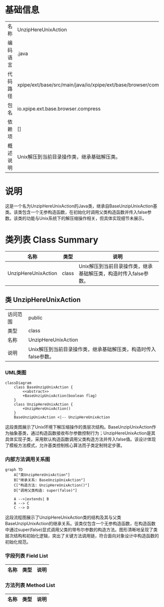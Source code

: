 # 基础信息

|      |      |
|------|------|
| 名称 | UnzipHereUnixAction |
| 编码语言 | .java |
| 代码路径 | xpipe/ext/base/src/main/java/io/xpipe/ext/base/browser/compress/UnzipHereUnixAction.java |
| 包名 | io.xpipe.ext.base.browser.compress |
| 依赖项 | [] |
| 概述说明 | Unix解压到当前目录操作类，继承基础解压类。 |

# 说明

这是一个名为UnzipHereUnixAction的Java类，继承自BaseUnzipUnixAction基类。该类包含一个无参构造函数，在初始化时调用父类构造函数并传入false参数。该类的功能与Unix系统下的解压缩操作相关，但具体实现细节未展示。

# 类列表 Class Summary

| 名称   | 类型  | 说明 |
|-------|------|-------------|
| UnzipHereUnixAction | class | Unix解压到当前目录操作类，继承基础解压类，构造时传入false参数。 |



## 类 UnzipHereUnixAction

|      |      |
|------|------|
| 访问范围 | public |
| 类型 | class |
| 名称 | UnzipHereUnixAction |
| 说明 | Unix解压到当前目录操作类，继承基础解压类，构造时传入false参数。 |


### UML类图

```mermaid
classDiagram
    class BaseUnzipUnixAction {
        <<abstract>>
        +BaseUnzipUnixAction(boolean flag)
    }
    class UnzipHereUnixAction {
        +UnzipHereUnixAction()
    }
    BaseUnzipUnixAction <|-- UnzipHereUnixAction
```

这段类图展示了Unix环境下解压缩操作的类层次结构。BaseUnzipUnixAction作为抽象基类，通过构造函数接收布尔参数控制行为；UnzipHereUnixAction是其具体实现子类，采用默认构造函数调用父类构造方法并传入false值。该设计体现了模板方法模式，允许基类控制核心算法而子类定制特定步骤。


### 内部方法调用关系图

```mermaid
graph TD
    A["类UnzipHereUnixAction"]
    B["继承关系: BaseUnzipUnixAction"]
    C["构造方法: UnzipHereUnixAction()"]
    D["调用父类构造: super(false)"]

    A -->|extends| B
    A --> C
    C --> D
```

这段流程图展示了UnzipHereUnixAction类的结构及其与父类BaseUnzipUnixAction的继承关系。该类仅包含一个无参构造函数，在构造函数中通过super(false)显式调用父类的带布尔参数的构造方法。图形清晰地呈现了类层次结构和初始化逻辑，突出了关键方法调用链，符合面向对象设计中构造函数的初始化规范。

### 字段列表 Field List

| 名称  | 类型  | 说明 |
|-------|-------|------|

### 方法列表 Method List

| 名称  | 类型  | 说明 |
|-------|-------|------|




